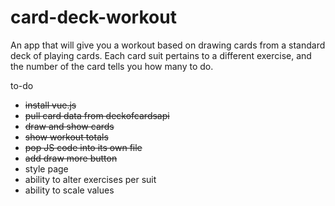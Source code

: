 # card-deck-workout

An app that will give you a workout based on drawing cards from a standard deck of playing cards. Each card suit pertains to a different exercise, and the number of the card tells you how many to do.

to-do
* ~~install vue.js~~
* ~~pull card data from deckofcardsapi~~
* ~~draw and show cards~~
* ~~show workout totals~~
* ~~pop JS code into its own file~~
* ~~add draw more button~~
* style page
* ability to alter exercises per suit
* ability to scale values
